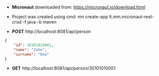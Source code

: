 * **Micronaut** downloaded from: https://micronaut.io/download.html
* Project was created using cmd: mn create-app lt.mm.micronaut-rest-crud -f java -b maven

* **POST** http://localhost:8081/api/person
```json
{
    "id": 30101010001,
    "name": "John",
    "surname": "Doe"
}
```

* **GET** http://localhost:8081/api/person/30101010001





